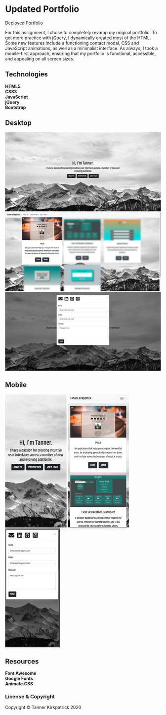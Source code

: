 # Updated Portfolio
<a target="_blank" href="https://twkirkpatrick.github.io/">Deployed Portfolio</a>

For this assignment, I chose to completely revamp my original portfolio.  To get more practice with jQuery, I dynamically created most of the HTML.  Some new features include a functioning contact modal, CSS and JavaScript animations, as well as a minimalist interface.  As always, I took a mobile-first approach, ensuring that my portfolio is functional, accessible, and appealing on all screen sizes.

## Technologies
**HTML5** <br>
**CSS3** <br>
**JavaScript** <br>
**jQuery** <br>
**Bootstrap**

## Desktop

<img src="images/main-page.png" alt="screenshot of portfolio">

<img src="images/port-blur.png" alt="screenshot of portfolio">

<img src="images/contact-modal.png" alt="screenshot of portfolio">

## Mobile

<img src="images/mobile5.png" alt="screenshot of portfolio">

<img src="images/mobile8.png" alt="screenshot of portfolio">

<img src="images/mobile3.png" alt="screenshot of portfolio">

## Resources
**Font Awesome** <br>
**Google Fonts** <br>
**Animate.CSS**

### License & Copyright

Copyright &copy; Tanner Kirkpatrick 2020



